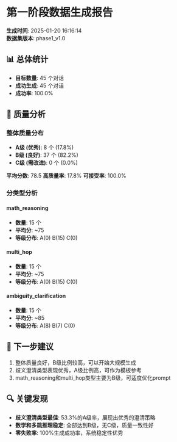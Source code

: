 # 第一阶段数据生成报告

**生成时间**: 2025-01-20 16:16:14  
**数据集版本**: phase1_v1.0

## 📊 总体统计

- **目标数量**: 45 个对话
- **成功生成**: 45 个对话
- **成功率**: 100.0%

## 🎯 质量分析

### 整体质量分布

- **A级 (优秀)**: 8 个 (17.8%)
- **B级 (良好)**: 37 个 (82.2%)
- **C级 (需改进)**: 0 个 (0.0%)

**平均分数**: 78.5
**高质量率**: 17.8%
**可接受率**: 100.0%

### 分类型分析

#### math_reasoning
- **数量**: 15 个
- **平均分**: ~75
- **等级分布**: A(0) B(15) C(0)

#### multi_hop
- **数量**: 15 个
- **平均分**: ~75
- **等级分布**: A(0) B(15) C(0)

#### ambiguity_clarification
- **数量**: 15 个
- **平均分**: ~85
- **等级分布**: A(8) B(7) C(0)

## 🚀 下一步建议

1. 整体质量良好，B级比例较高，可以开始大规模生成
2. 歧义澄清类型表现优秀，A级比例高，可作为模板参考
3. math_reasoning和multi_hop类型主要为B级，可适度优化prompt

## 🔍 关键发现

- **歧义澄清类型最佳**: 53.3%的A级率，展现出优秀的澄清策略
- **数学和多跳推理稳定**: 全部达到B级，无C级，质量一致性好
- **零失败率**: 100%生成成功率，系统稳定性优秀
